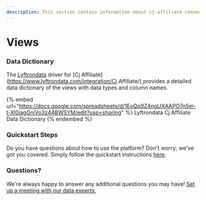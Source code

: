 ```yaml
---
description: This section contain information about cj-affiliate connector views information
---
```


# Views

### Data Dictionary

The [Lyftrondata](https://www.lyftrondata.com/) driver for [Cj Affiliate](https://www.lyftrondata.com/integration/Cj Affiliate/)[ ](https://www.lyftrondata.com/integration/cj-affiliate/)provides a detailed data dictionary of the views with data types and column names.

{% embed url="https://docs.google.com/spreadsheets/d/1EoQp9Z4ngUXAAPO7n5ei-t-Xl0iagGniVo3z44BWSYM/edit?usp=sharing" %}
Lyftrondata Cj Affiliate Data Dictionary
{% endembed %}

### Quickstart Steps

Do you have questions about how to use the platform? Don't worry; we've got you covered. Simply follow the quickstart instructions [here](../../../../quickstart-steps.md).

### Questions? <a href="#questions" id="questions"></a>

We're always happy to answer any additional questions you may have! [Set up a meeting with our data experts.](https://www.lyftrondata.com/book-a-meeting/)


